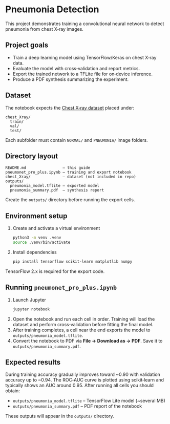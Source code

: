 # Pneumonia Detection

This project demonstrates training a convolutional neural network to detect pneumonia from chest X‑ray images.

## Project goals
* Train a deep learning model using TensorFlow/Keras on chest X‑ray data.
* Evaluate the model with cross‑validation and report metrics.
* Export the trained network to a TFLite file for on‑device inference.
* Produce a PDF synthesis summarizing the experiment.

## Dataset
The notebook expects the [Chest X‑ray dataset](https://www.kaggle.com/paultimothymooney/chest-xray-pneumonia) placed under:

```
chest_Xray/
  train/
  val/
  test/
```

Each subfolder must contain `NORMAL/` and `PNEUMONIA/` image folders.

## Directory layout
```
README.md                – this guide
pneumonet_pro_plus.ipynb – training and export notebook
chest_Xray/              – dataset (not included in repo)
outputs/
  pneumonia_model.tflite – exported model
  pneumonia_summary.pdf  – synthesis report
```

Create the `outputs/` directory before running the export cells.

## Environment setup
1. Create and activate a virtual environment
   ```bash
   python3 -m venv .venv
   source .venv/bin/activate
   ```
2. Install dependencies
   ```bash
   pip install tensorflow scikit-learn matplotlib numpy
   ```

TensorFlow 2.x is required for the export code.

## Running `pneumonet_pro_plus.ipynb`
1. Launch Jupyter
   ```bash
   jupyter notebook
   ```
2. Open the notebook and run each cell in order. Training will load the dataset and perform cross‑validation before fitting the final model.
3. After training completes, a cell near the end exports the model to `outputs/pneumonia_model.tflite`.
4. Convert the notebook to PDF via **File → Download as → PDF**. Save it to `outputs/pneumonia_summary.pdf`.

## Expected results
During training accuracy gradually improves toward ~0.90 with validation accuracy up to ~0.94. The ROC‑AUC curve is plotted using scikit‑learn and typically shows an AUC around 0.95. After running all cells you should obtain:

* `outputs/pneumonia_model.tflite` – TensorFlow Lite model (~several MB)
* `outputs/pneumonia_summary.pdf` – PDF report of the notebook

These outputs will appear in the `outputs/` directory.
